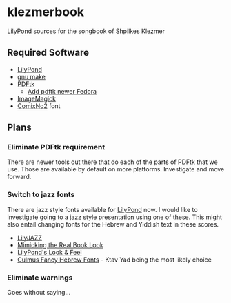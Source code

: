 # klezmerbook

[LilyPond](http://lilypond.org/) sources for the songbook of Shpilkes Klezmer

## Required Software
* [LilyPond](http://lilypond.org/)
* [gnu make](http://www.gnu.org/software/make)
* [PDFtk](https://www.pdflabs.com/tools/pdftk-the-pdf-toolkit/)
  * [Add pdftk newer Fedora](https://ask.fedoraproject.org/en/question/73364/pdftk-substitute-for-fedora-21-and-22/)
* [ImageMagick](http://www.imagemagick.org/)
* [ComixNo2](http://culmus.sourceforge.net/fancy/index.html) font

## Plans

### Eliminate PDFtk requirement

There are newer tools out there that do each of the parts of PDFtk that
we use. Those are available by default on more platforms. Investigate and
move forward.

### Switch to jazz fonts

There are jazz style fonts available for [LilyPond](http://lilypond.org/)
now. I would like to investigate going to a jazz style presentation using
one of these. This might also entail changing fonts for the Hebrew and
Yiddish text in these scores.

* [LilyJAZZ](http://lilypondblog.org/2013/09/lilypond-and-lilyjazz/)
* [Mimicking the Real Book Look](http://leighverlag.blogspot.ca/2015/12/mimicking-real-book-look.html)
* [LilyPond's Look & Feel](http://lilypondblog.org/2014/09/lilyponds-look-and-feel/)
* [Culmus Fancy Hebrew Fonts](http://culmus.sourceforge.net/fancy/index.html) - Ktav Yad being the most likely choice

### Eliminate warnings

Goes without saying...
